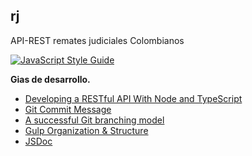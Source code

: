 rj
---
API-REST remates judiciales Colombianos

[![JavaScript Style Guide](https://img.shields.io/badge/code_style-standard-brightgreen.svg)](https://standardjs.com)

**Gias de desarrollo.**

* [Developing a RESTful API With Node and TypeScript](http://mherman.org/blog/2016/11/05/developing-a-restful-api-with-node-and-typescript/#.WOGicoiGPDc)
* [Git Commit Message](https://github.com/slashsBin/styleguide-git-commit-message)
* [A successful Git branching model](http://nvie.com/posts/a-successful-git-branching-model/)
* [Gulp Organization & Structure](https://blog.simpleblend.net/gulp-organization-structure/)
* [JSDoc](http://usejsdoc.org/)
